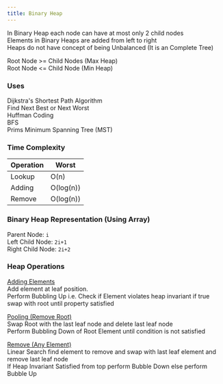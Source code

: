 ```yaml
---
title: Binary Heap
---
```


In Binary Heap each node can have at most only 2 child nodes  
Elements in Binary Heaps are added from left to right  
Heaps do not have concept of being Unbalanced (It is an Complete Tree)

Root Node >= Child Nodes (Max Heap)  
Root Node \<= Child Node (Min Heap)

### Uses

Dijkstra's Shortest Path Algorithm  
Find Next Best or Next Worst  
Huffman Coding  
BFS  
Prims Minimum Spanning Tree (MST)

### Time Complexity

|Operation|Worst|
|---------|-----|
|Lookup|O(n)|
|Adding|O(log(n))|
|Remove|O(log(n))|

### Binary Heap Representation (Using Array)

Parent Node: `i`  
Left Child Node: `2i+1`  
Right Child Node: `2i+2`

### Heap Operations

<u>Adding Elements</u>  
Add element at leaf position.  
Perform Bubbling Up i.e. Check if Element violates heap invariant if true swap with root until property satisfied

<u>Pooling (Remove Root)</u>  
Swap Root with the last leaf node and delete last leaf node  
Perform Bubbling Down of Root Element until condition is not satisfied

<u>Remove (Any Element)</u>  
Linear Search find element to remove and swap with last leaf element and remove last leaf node  
If Heap Invariant Satisfied from top perform Bubble Down else perform Bubble Up